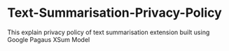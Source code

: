 # Text-Summarisation-Privacy-Policy
This explain privacy policy of text summarisation extension built using Google Pagaus XSum Model
